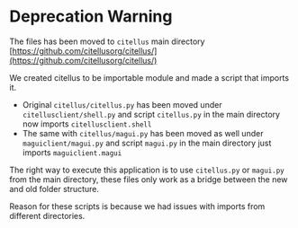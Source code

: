 # Deprecation Warning

The files has been moved to `citellus` main directory [https://github.com/citellusorg/citellus/](https://github.com/citellusorg/citellus/)

We created citellus to be importable module and made a script that imports it.

- Original `citellus/citellus.py` has been moved under `citellusclient/shell.py` and script `citellus.py` in the main directory now imports `citellusclient.shell`
- The same with `citellus/magui.py` has been moved as well under `maguiclient/magui.py` and script `magui.py` in the main directory just imports `maguiclient.magui`

The right way to execute this application is to use `citellus.py` or `magui.py` from the main directory, these files only work as a bridge between the new and old folder structure.

Reason for these scripts is because we had issues with imports from different directories.
